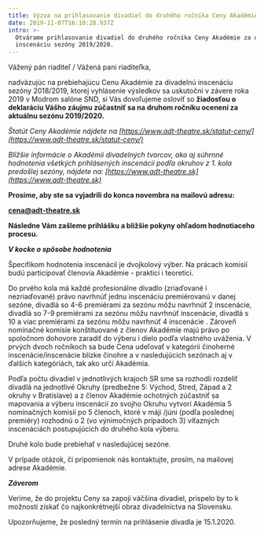 ```yaml
---
title: Výzva na prihlasovanie divadiel do druhého ročníka Ceny Akadémie
date: 2019-11-07T16:10:28.937Z
intro: >-
  Otvárame prihlasovanie divadiel do druhého ročníka Ceny Akadémie za divadelnú
  inscenáciu sezóny 2019/2020.
---
```

Vážený pán riaditeľ / Vážená pani riaditeľka,

nadväzujúc na prebiehajúcu Cenu Akadémie za divadelnú inscenáciu sezóny 2018/2019, ktorej vyhlásenie výsledkov sa uskutoční v závere roka 2019 v Modrom salóne SND, si Vás dovoľujeme osloviť so __žiadosťou o deklaráciu Vášho záujmu zúčastniť sa na druhom ročníku ocenení za aktuálnu sezónu 2019/2020.__

_Štatút Ceny Akadémie nájdete na [https://www.adt-theatre.sk/statut-ceny/](https://www.adt-theatre.sk/statut-ceny/)_

_Bližšie informácie o Akadémii divadelných tvorcov, ako aj súhrnné hodnotenia všetkých prihlásených inscenácii podľa okruhov z 1. kola predošlej sezóny, nájdete na: [https://www.adt-theatre.sk](https://www.adt-theatre.sk)_

__Prosíme, aby ste sa vyjadrili do konca novembra na mailovú adresu:__

__[cena@adt-theatre.sk](mailto:cena@adt-theatre.sk)__

__Následne Vám zašleme prihlášku a bližšie pokyny ohľadom hodnotiaceho procesu.__

___V kocke o spôsobe hodnotenia___

Špecifikom hodnotenia inscenácií je dvojkolový výber.  Na prácach komisií  budú participovať členovia Akadémie - praktici i teoretici.

Do prvého kola má každé profesionálne divadlo (zriaďované i nezriaďované) právo navrhnúť jednu inscenáciu premiérovanú v danej sezóne, divadlá so 4-6 premiérami za sezónu môžu navrhnúť 2 inscenácie, divadlá so 7-9 premiérami za sezónu môžu navrhnúť inscenácie, divadlá s 10 a viac premiérami za sezónu môžu navrhnúť 4 inscenácie . Zároveň nominačné komisie konštituované z členov Akadémie majú právo po spoločnom dohovore zaradiť do výberu i dielo podľa vlastného uváženia. V prvých dvoch ročníkoch sa bude Cena udeľovať v kategórii činoherné inscenácie/inscenácie blízke činohre a v nasledujúcich sezónach aj v ďalších kategóriách, tak ako určí Akadémia.

Podľa počtu divadiel v jednotlivých krajoch SR sme sa rozhodli rozdeliť divadlá na jednotlivé Okruhy (predbežne 5: Východ, Stred, Západ a 2 okruhy v Bratislave) a z členov Akadémie ochotných zúčastniť sa mapovania a výberu inscenácií zo svojho Okruhu vytvorí Akadémia 5 nominačných komisií po 5 členoch, ktoré v máji /júni (podľa poslednej premiéry) rozhodnú o 2 (vo výnimočných prípadoch 3) víťazných inscenáciách postupujúcich do druhého kola výberu.

Druhé kolo bude prebiehať v nasledujúcej sezóne.

V prípade otázok, či pripomienok nás kontaktujte, prosím, na mailovej adrese Akadémie.

___Záverom___

Veríme, že do projektu Ceny sa zapojí väčšina divadiel, prispelo by to k možnosti získať čo najkonkrétnejší obraz divadelníctva na Slovensku.

Upozorňujeme, že posledný termín na prihlásenie divadla je 15.1.2020.
